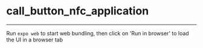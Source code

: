 # call_button_nfc_application


---

Run `expo web` to start web bundling, then click on 'Run in browser' to load the UI in a browser tab